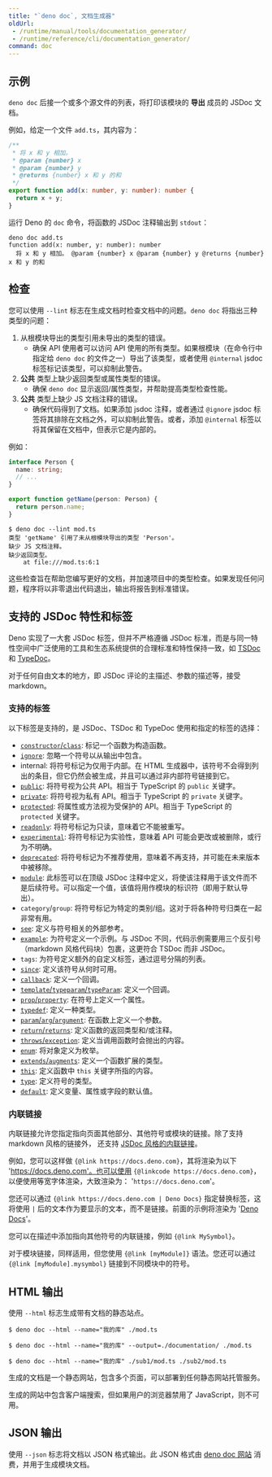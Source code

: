 ```yaml
---
title: "`deno doc`, 文档生成器"
oldUrl:
 - /runtime/manual/tools/documentation_generator/
 - /runtime/reference/cli/documentation_generator/
command: doc
---
```


## 示例

`deno doc` 后接一个或多个源文件的列表，将打印该模块的 **导出** 成员的 JSDoc 文档。

例如，给定一个文件 `add.ts`，其内容为：

```ts
/**
 * 将 x 和 y 相加。
 * @param {number} x
 * @param {number} y
 * @returns {number} x 和 y 的和
 */
export function add(x: number, y: number): number {
  return x + y;
}
```

运行 Deno 的 `doc` 命令，将函数的 JSDoc 注释输出到 `stdout`：

```shell
deno doc add.ts
function add(x: number, y: number): number
  将 x 和 y 相加。 @param {number} x @param {number} y @returns {number} x 和 y 的和
```

## 检查

您可以使用 `--lint` 标志在生成文档时检查文档中的问题。`deno doc` 将指出三种类型的问题：

1. 从根模块导出的类型引用未导出的类型的错误。
   - 确保 API 使用者可以访问 API 使用的所有类型。如果根模块（在命令行中指定给 `deno doc` 的文件之一）导出了该类型，或者使用 `@internal` jsdoc 标签标记该类型，可以抑制此警告。
2. **公共** 类型上缺少返回类型或属性类型的错误。
   - 确保 `deno doc` 显示返回/属性类型，并帮助提高类型检查性能。
3. **公共** 类型上缺少 JS 文档注释的错误。
   - 确保代码得到了文档。如果添加 jsdoc 注释，或者通过 `@ignore` jsdoc 标签将其排除在文档之外，可以抑制此警告。或者，添加 `@internal` 标签以将其保留在文档中，但表示它是内部的。

例如：

```ts title="/mod.ts"
interface Person {
  name: string;
  // ...
}

export function getName(person: Person) {
  return person.name;
}
```

```shell
$ deno doc --lint mod.ts
类型 'getName' 引用了未从根模块导出的类型 'Person'。
缺少 JS 文档注释。
缺少返回类型。
    at file:///mod.ts:6:1
```

这些检查旨在帮助您编写更好的文档，并加速项目中的类型检查。如果发现任何问题，程序将以非零退出代码退出，输出将报告到标准错误。

## 支持的 JSDoc 特性和标签

Deno 实现了一大套 JSDoc 标签，但并不严格遵循 JSDoc 标准，而是与同一特性空间中广泛使用的工具和生态系统提供的合理标准和特性保持一致，如 [TSDoc](https://tsdoc.org/) 和 [TypeDoc](https://typedoc.org/)。

对于任何自由文本的地方，即 JSDoc 评论的主描述、参数的描述等，接受 markdown。

### 支持的标签

以下标签是支持的，是 JSDoc、TSDoc 和 TypeDoc 使用和指定的标签的选择：

- [`constructor`/`class`](https://jsdoc.app/tags-class): 标记一个函数为构造函数。
- [`ignore`](https://jsdoc.app/tags-ignore): 忽略一个符号以从输出中包含。
- internal: 将符号标记为仅用于内部。在 HTML 生成器中，该符号不会得到列出的条目，但它仍然会被生成，并且可以通过非内部符号链接到它。
- [`public`](https://jsdoc.app/tags-public): 将符号视为公共 API。相当于 TypeScript 的 `public` 关键字。
- [`private`](https://jsdoc.app/tags-private): 将符号视为私有 API。相当于 TypeScript 的 `private` 关键字。
- [`protected`](https://jsdoc.app/tags-protected): 将属性或方法视为受保护的 API。相当于 TypeScript 的 `protected` 关键字。
- [`readonly`](https://jsdoc.app/tags-readonly): 将符号标记为只读，意味着它不能被重写。
- [`experimental`](https://tsdoc.org/pages/tags/experimental): 将符号标记为实验性，意味着 API 可能会更改或被删除，或行为不明确。
- [`deprecated`](https://jsdoc.app/tags-deprecated): 将符号标记为不推荐使用，意味着不再支持，并可能在未来版本中被移除。
- [`module`](https://jsdoc.app/tags-module): 此标签可以在顶级 JSDoc 注释中定义，将使该注释用于该文件而不是后续符号。可以指定一个值，该值将用作模块的标识符（即用于默认导出）。
- `category`/`group`: 将符号标记为特定的类别/组。这对于将各种符号归类在一起非常有用。
- [`see`](https://jsdoc.app/tags-see): 定义与符号相关的外部参考。
- [`example`](https://jsdoc.app/tags-example): 为符号定义一个示例。与 JSDoc 不同，代码示例需要用三个反引号（markdown 风格代码块）包裹，这更符合 TSDoc 而非 JSDoc。
- `tags`: 为符号定义额外的自定义标签，通过逗号分隔的列表。
- [`since`](https://jsdoc.app/tags-since): 定义该符号从何时可用。
- [`callback`](https://jsdoc.app/tags-callback): 定义一个回调。
- [`template`/`typeparam`/`typeParam`](https://tsdoc.org/pages/tags/typeparam): 定义一个回调。
- [`prop`/`property`](https://jsdoc.app/tags-property): 在符号上定义一个属性。
- [`typedef`](https://jsdoc.app/tags-typedef): 定义一种类型。
- [`param`/`arg`/`argument`](https://jsdoc.app/tags-param): 在函数上定义一个参数。
- [`return`/`returns`](https://jsdoc.app/tags-returns): 定义函数的返回类型和/或注释。
- [`throws`/`exception`](https://jsdoc.app/tags-throws): 定义当调用函数时会抛出的内容。
- [`enum`](https://jsdoc.app/tags-enum): 将对象定义为枚举。
- [`extends`/`augments`](https://jsdoc.app/tags-augments): 定义一个函数扩展的类型。
- [`this`](https://jsdoc.app/tags-this): 定义函数中 `this` 关键字所指的内容。
- [`type`](https://jsdoc.app/tags-type): 定义符号的类型。
- [`default`](https://jsdoc.app/tags-default): 定义变量、属性或字段的默认值。

### 内联链接

内联链接允许您指定指向页面其他部分、其他符号或模块的链接。除了支持 markdown 风格的链接外，
还支持 [JSDoc 风格的内联链接](https://jsdoc.app/tags-inline-link)。

例如，您可以这样做 `{@link https://docs.deno.com}`，其将渲染为以下 'https://docs.deno.com'。也可以使用 `{@linkcode https://docs.deno.com}`，以便使用等宽字体渲染，大致渲染为： '`https://docs.deno.com`'。

您还可以通过 `{@link https://docs.deno.com | Deno Docs}` 指定替换标签，这将使用 `|` 后的文本作为要显示的文本，而不是链接。前面的示例将渲染为 '[Deno Docs](https://docs.deno.com)'。

您可以在描述中添加指向其他符号的内联链接，例如 `{@link MySymbol}`。

对于模块链接，同样适用，但您使用 `{@link [myModule]}` 语法。您还可以通过 `{@link [myModule].mysymbol}` 链接到不同模块中的符号。

## HTML 输出

使用 `--html` 标志生成带有文档的静态站点。

```console
$ deno doc --html --name="我的库" ./mod.ts

$ deno doc --html --name="我的库" --output=./documentation/ ./mod.ts

$ deno doc --html --name="我的库" ./sub1/mod.ts ./sub2/mod.ts
```

生成的文档是一个静态网站，包含多个页面，可以部署到任何静态网站托管服务。

生成的网站中包含客户端搜索，但如果用户的浏览器禁用了 JavaScript，则不可用。

## JSON 输出

使用 `--json` 标志将文档以 JSON 格式输出。此 JSON 格式由
[deno doc 网站](https://github.com/denoland/docland) 消费，并用于生成模块文档。